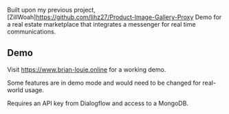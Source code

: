 Built upon my previous project, [ZillWoah]https://github.com/lihz27/Product-Image-Gallery-Proxy 
Demo for a real estate marketplace that integrates a messenger for real time communications.

## Demo
Visit https://www.brian-louie.online for a working demo.

Some features are in demo mode and would need to be changed for real-world usage.

Requires an API key from Dialogflow and access to a MongoDB.
